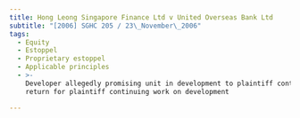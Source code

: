 ```yaml
---
title: Hong Leong Singapore Finance Ltd v United Overseas Bank Ltd
subtitle: "[2006] SGHC 205 / 23\_November\_2006"
tags:
  - Equity
  - Estoppel
  - Proprietary estoppel
  - Applicable principles
  - >-
    Developer allegedly promising unit in development to plaintiff contractor in
    return for plaintiff continuing work on development

---
```



